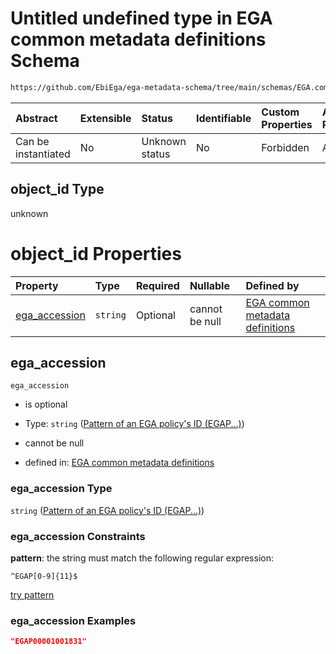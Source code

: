# Untitled undefined type in EGA common metadata definitions Schema

```txt
https://github.com/EbiEga/ega-metadata-schema/tree/main/schemas/EGA.common-definitions.json#/definitions/object-id-and-object-type-check/anyOf/9/properties/object_id
```



| Abstract            | Extensible | Status         | Identifiable | Custom Properties | Additional Properties | Access Restrictions | Defined In                                                                                |
| :------------------ | :--------- | :------------- | :----------- | :---------------- | :-------------------- | :------------------ | :---------------------------------------------------------------------------------------- |
| Can be instantiated | No         | Unknown status | No           | Forbidden         | Allowed               | none                | [EGA.common-definitions.json*](../out/EGA.common-definitions.json "open original schema") |

## object_id Type

unknown

# object_id Properties

| Property                        | Type     | Required | Nullable       | Defined by                                                                                                                                                                                                                                                                                 |
| :------------------------------ | :------- | :------- | :------------- | :----------------------------------------------------------------------------------------------------------------------------------------------------------------------------------------------------------------------------------------------------------------------------------------- |
| [ega_accession](#ega_accession) | `string` | Optional | cannot be null | [EGA common metadata definitions](ega-2-definitions-pattern-of-an-ega-policys-id-egap.md "https://github.com/EbiEga/ega-metadata-schema/tree/main/schemas/EGA.common-definitions.json#/definitions/object-id-and-object-type-check/anyOf/9/properties/object_id/properties/ega_accession") |

## ega_accession



`ega_accession`

*   is optional

*   Type: `string` ([Pattern of an EGA policy's ID (EGAP...)](ega-2-definitions-pattern-of-an-ega-policys-id-egap.md))

*   cannot be null

*   defined in: [EGA common metadata definitions](ega-2-definitions-pattern-of-an-ega-policys-id-egap.md "https://github.com/EbiEga/ega-metadata-schema/tree/main/schemas/EGA.common-definitions.json#/definitions/object-id-and-object-type-check/anyOf/9/properties/object_id/properties/ega_accession")

### ega_accession Type

`string` ([Pattern of an EGA policy's ID (EGAP...)](ega-2-definitions-pattern-of-an-ega-policys-id-egap.md))

### ega_accession Constraints

**pattern**: the string must match the following regular expression: 

```regexp
^EGAP[0-9]{11}$
```

[try pattern](https://regexr.com/?expression=%5EEGAP%5B0-9%5D%7B11%7D%24 "try regular expression with regexr.com")

### ega_accession Examples

```json
"EGAP00001001831"
```
